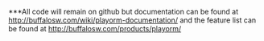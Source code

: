 ***All code will remain on github but documentation can be found at  http://buffalosw.com/wiki/playorm-documentation/ and the feature list can be found at http://buffalosw.com/products/playorm/


